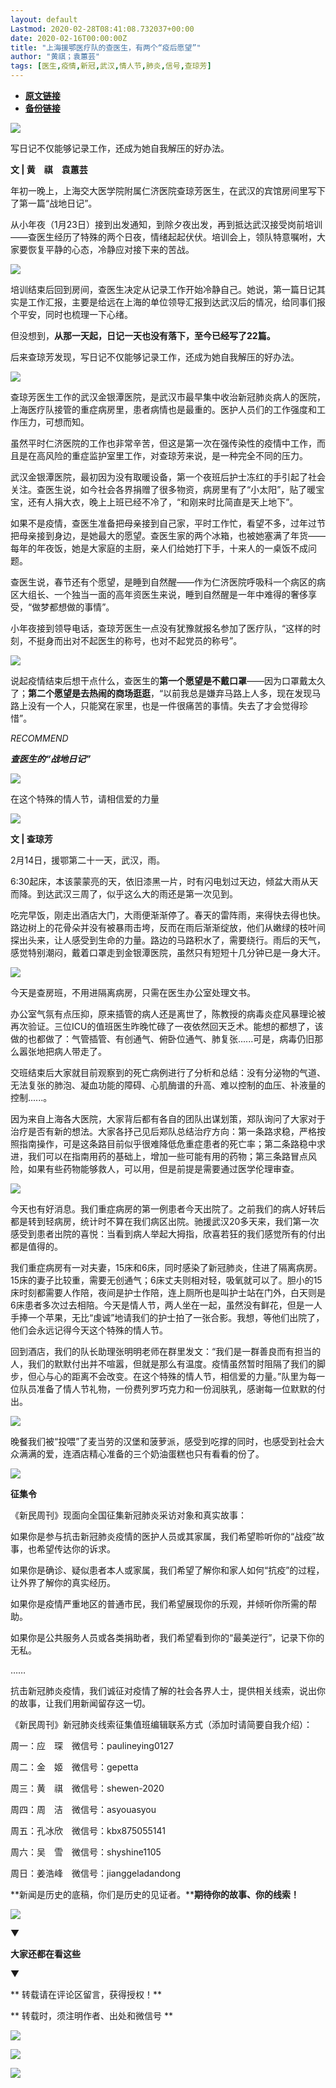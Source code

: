 ```yaml
---
layout: default
Lastmod: 2020-02-28T08:41:08.732037+00:00
date: 2020-02-16T00:00:00Z
title: "上海援鄂医疗队的查医生，有两个“疫后愿望”"
author: "黄祺；袁蕙芸"
tags: [医生,疫情,新冠,武汉,情人节,肺炎,信号,查琼芳]
---
```


* [**原文链接**](http://mp.weixin.qq.com/s?__biz=MTUzMDQzNjMwMQ==&mid=2652825314&idx=1&sn=a11971d333dc67e8b3ba18e31d4ed385&chksm=68ed2b405f9aa2563164ad42ef992ddd62aecb3ad91f9e3989b92aa6fd4b6228fb5b7c5f7746#rd)
* [**备份链接**](http://archive.ph/aUnqd)


![](/images/post/e687419aee5ba5dc10b91a175fcda518.jpg)

写日记不仅能够记录工作，还成为她自我解压的好办法。

**文 | 黄　祺　袁蕙芸**  

年初一晚上，上海交大医学院附属仁济医院查琼芳医生，在武汉的宾馆房间里写下了第一篇“战地日记”。

从小年夜（1月23日）接到出发通知，到除夕夜出发，再到抵达武汉接受岗前培训——查医生经历了特殊的两个日夜，情绪起起伏伏。培训会上，领队特意嘱咐，大家要恢复平静的心态，冷静应对接下来的苦战。

![](/images/post/34d2be30f761d55b88e8b6ab7e44bb28.jpg)

培训结束后回到房间，查医生决定从记录工作开始冷静自己。她说，第一篇日记其实是工作汇报，主要是给远在上海的单位领导汇报到达武汉后的情况，给同事们报个平安，同时也梳理一下心绪。  

但没想到，**从那一天起，日记一天也没有落下，至今已经写了22篇。**

后来查琼芳发现，写日记不仅能够记录工作，还成为她自我解压的好办法。

![](/images/post/ede26f4934ec4aa8c5af33866d33d7b9.jpg)

查琼芳医生工作的武汉金银潭医院，是武汉市最早集中收治新冠肺炎病人的医院，上海医疗队接管的重症病房里，患者病情也是最重的。医护人员们的工作强度和工作压力，可想而知。  

虽然平时仁济医院的工作也非常辛苦，但这是第一次在强传染性的疫情中工作，而且是在高风险的重症监护室里工作，对查琼芳来说，是一种完全不同的压力。

武汉金银潭医院，最初因为没有取暖设备，第一个夜班后护士冻红的手引起了社会关注。查医生说，如今社会各界捐赠了很多物资，病房里有了“小太阳”，贴了暖宝宝，还有人捐大衣，晚上上班已经不冷了，“和刚来时比简直是天上地下”。

如果不是疫情，查医生准备把母亲接到自己家，平时工作忙，看望不多，过年过节把母亲接到身边，是她最大的愿望。查医生家的两个冰箱，也被她塞满了年货——每年的年夜饭，她是大家庭的主厨，亲人们给她打下手，十来人的一桌饭不成问题。

查医生说，春节还有个愿望，是睡到自然醒——作为仁济医院呼吸科一个病区的病区大组长、一个独当一面的高年资医生来说，睡到自然醒是一年中难得的奢侈享受，“做梦都想做的事情”。

小年夜接到领导电话，查琼芳医生一点没有犹豫就报名参加了医疗队，“这样的时刻，不挺身而出对不起医生的称号，也对不起党员的称号”。

![](/images/post/97316efa5a3b0fa7cdfccf56e81dd689.jpg)

说起疫情结束后想干点什么，查医生的**第一个愿望是不戴口罩**——因为口罩戴太久了；**第二个愿望是去热闹的商场逛逛**，“以前我总是嫌弃马路上人多，现在发现马路上没有一个人，只能窝在家里，也是一件很痛苦的事情。失去了才会觉得珍惜”。

  

_RECOMMEND_

  

_**查医生的“战地日记”**_

![](/images/post/f29e04e78945bc94276dd37762ebcb49.jpg)

在这个特殊的情人节，请相信爱的力量

![](/images/post/f29e04e78945bc94276dd37762ebcb49.jpg)

**文 | 查琼芳**

2月14日，援鄂第二十一天，武汉，雨。

6:30起床，本该蒙蒙亮的天，依旧漆黑一片，时有闪电划过天边，倾盆大雨从天而降。到达武汉三周了，似乎这么大的雨还是第一次见到。

吃完早饭，刚走出酒店大门，大雨便渐渐停了。春天的雷阵雨，来得快去得也快。路边树上的花骨朵并没有被暴雨击垮，反而在雨后渐渐绽放，他们从嫩绿的枝叶间探出头来，让人感受到生命的力量。路边的马路积水了，需要绕行。雨后的天气，感觉特别潮闷，戴着口罩走到金银潭医院，虽然只有短短十几分钟已是一身大汗。

![](/images/post/845fc73a09433226f95d14df1ec43d7a.jpg)

今天是查房班，不用进隔离病房，只需在医生办公室处理文书。  

办公室气氛有点压抑，原来插管的病人还是离世了，陈教授的病毒炎症风暴理论被再次验证。三位ICU的值班医生昨晚忙碌了一夜依然回天乏术。能想的都想了，该做的也都做了：气管插管、有创通气、俯卧位通气、肺复张......可是，病毒仍旧那么嚣张地把病人带走了。

交班结束后大家就目前观察到的死亡病例进行了分析和总结：没有分泌物的气道、无法复张的肺泡、凝血功能的障碍、心肌酶谱的升高、难以控制的血压、补液量的控制......。

因为来自上海各大医院，大家背后都有各自的团队出谋划策，郑队询问了大家对于治疗是否有新的想法。大家各抒己见后郑队总结治疗方向：第一条路求稳，严格按照指南操作，可是这条路目前似乎很难降低危重症患者的死亡率；第二条路稳中求进，我们可以在指南用药的基础上，增加一些可能有用的药物；第三条路冒点风险，如果有些药物能够救人，可以用，但是前提是需要通过医学伦理审查。

![](/images/post/bca769f9cc0784ce36d42313d1d7768f.jpg)

今天也有好消息。我们重症病房的第一例患者今天出院了。之前我们的病人好转后都是转到轻病房，统计时不算在我们病区出院。驰援武汉20多天来，我们第一次感受到患者出院的喜悦：当看到病人举起大拇指，欣喜若狂的我们感觉所有的付出都是值得的。  

我们重症病房有一对夫妻，15床和6床，同时感染了新冠肺炎，住进了隔离病房。15床的妻子比较重，需要无创通气；6床丈夫则相对轻，吸氧就可以了。胆小的15床时刻都需要人作陪，夜间是护士作陪，连上厕所也是叫护士站在门外，白天则是6床患者多次过去相陪。今天是情人节，两人坐在一起，虽然没有鲜花，但是一人手捧一个苹果，无比“虔诚”地请我们的护士拍了一张合影。我想，等他们出院了，他们会永远记得今天这个特殊的情人节。

回到酒店，我们的队长助理张明明老师在群里发文：“我们是一群善良而有担当的人，我们的默默付出并不喧嚣，但就是那么有温度。疫情虽然暂时阻隔了我们的脚步，但心与心的距离不会改变。在这个特殊的情人节，相信爱的力量。”队里为每一位队员准备了情人节礼物，一份费列罗巧克力和一份润肤乳，感谢每一位默默的付出。

![](/images/post/943c7f79c92d0f4b3be821dbae2ed4d9.jpg)

晚餐我们被“投喂”了麦当劳的汉堡和菠萝派，感受到吃撑的同时，也感受到社会大众满满的爱，连酒店精心准备的三个奶油蛋糕也只有看看的份了。  

![](/images/post/3397bbdf9853726ded83d37bf6ea4d7e.jpg)

**征集令**

《新民周刊》现面向全国征集新冠肺炎采访对象和真实故事：

如果你是参与抗击新冠肺炎疫情的医护人员或其家属，我们希望聆听你的“战疫”故事，也希望传达你的诉求。

如果你是确诊、疑似患者本人或家属，我们希望了解你和家人如何“抗疫”的过程，让外界了解你的真实经历。

如果你是疫情严重地区的普通市民，我们希望展现你的乐观，并倾听你所需的帮助。

如果你是公共服务人员或各类捐助者，我们希望看到你的“最美逆行”，记录下你的无私。

……

抗击新冠肺炎疫情，我们诚征对疫情了解的社会各界人士，提供相关线索，说出你的故事，让我们用新闻留存这一切。

《新民周刊》新冠肺炎线索征集值班编辑联系方式（添加时请简要自我介绍）：

周一：应　琛　微信号：paulineying0127

周二：金　姬　微信号：gepetta

周三：黄　祺　微信号：shewen-2020

周四：周　洁　微信号：asyouasyou

周五：孔冰欣　微信号：kbx875055141

周六：吴　雪　微信号：shyshine1105

周日：姜浩峰　微信号：jianggeladandong

**新闻是历史的底稿，你们是历史的见证者。****期待你的故事、你的线索！**

![](/images/post/1f5d8391583e261a286fb4c68551cf83.jpg)

▼

**大家还都在看这些**

▼

** 转载请在评论区留言，获得授权！**  

** 转载时，须注明作者、出处和微信号 **

![](/images/post/3d753d8011d003fd66b3cc1d4a0cf93b.jpg)

![](/images/post/138ba5662d69bd2d2bf9abf3be64f601.jpg)

![](/images/post/003431c0df502fde6b7ab99e3905a00a.jpg)

